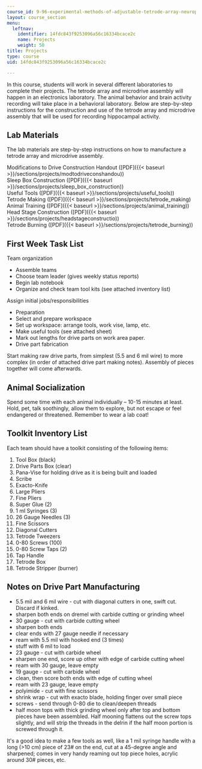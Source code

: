 ```yaml
---
course_id: 9-96-experimental-methods-of-adjustable-tetrode-array-neurophysiology-january-iap-2001
layout: course_section
menu:
  leftnav:
    identifier: 14fdc843f9253096a56c16334bcace2c
    name: Projects
    weight: 50
title: Projects
type: course
uid: 14fdc843f9253096a56c16334bcace2c

---
```


In this course, students will work in several different laboratories to complete their projects. The tetrode array and microdrive assembly will happen in an electronics laboratory. The animal behavior and brain activity recording will take place in a behavioral laboratory. Below are step-by-step instructions for the construction and use of the tetrode array and microdrive assembly that will be used for recording hippocampal activity.

Lab Materials
-------------

The lab materials are step-by-step instructions on how to manufacture a tetrode array and microdrive assembly.

Modifications to Drive Construction Handout ([PDF]({{< baseurl >}}/sections/projects/modtodriveconshandou))  
Sleep Box Construction ([PDF]({{< baseurl >}}/sections/projects/sleep_box_construction))  
Useful Tools ([PDF]({{< baseurl >}}/sections/projects/useful_tools))  
Tetrode Making ([PDF)]({{< baseurl >}}/sections/projects/tetrode_making)  
Animal Training ([PDF]({{< baseurl >}}/sections/projects/animal_training))  
Head Stage Construction ([PDF]({{< baseurl >}}/sections/projects/headstageconstructio))  
Tetrode Burning ([PDF]({{< baseurl >}}/sections/projects/tetrode_burning))

First Week Task List
--------------------

Team organization

*   Assemble teams
*   Choose team leader (gives weekly status reports)
*   Begin lab notebook
*   Organize and check team tool kits (see attached inventory list)

Assign initial jobs/responsibilities

*   Preparation
*   Select and prepare workspace
*   Set up workspace: arrange tools, work vise, lamp, etc.
*   Make useful tools (see attached sheet)
*   Mark out lengths for drive parts on work area paper.
*   Drive part fabrication

Start making raw drive parts, from simplest (5.5 and 6 mil wire) to more complex (in order of attached drive part making notes). Assembly of pieces together will come afterwards.

Animal Socialization
--------------------

Spend some time with each animal individually – 10-15 minutes at least. Hold, pet, talk soothingly, allow them to explore, but not escape or feel endangered or threatened. Remember to wear a lab coat!

Toolkit Inventory List
----------------------

Each team should have a toolkit consisting of the following items:

1.  Tool Box (black)
2.  Drive Parts Box (clear)
3.  Pana-Vise for holding drive as it is being built and loaded
4.  Scribe
5.  Exacto-Knife
6.  Large Pliers
7.  Fine Pliers
8.  Super Glue (2)
9.  1 ml Syringes (3)
10.  26 Gauge Needles (3)
11.  Fine Scissors
12.  Diagonal Cutters
13.  Tetrode Tweezers
14.  0-80 Screws (100)
15.  0-80 Screw Taps (2)
16.  Tap Handle
17.  Tetrode Box
18.  Tetrode Stripper (burner)

Notes on Drive Part Manufacturing
---------------------------------

*   5.5 mil and 6 mil wire - cut with diagonal cutters in one, swift cut. Discard if kinked.
*   sharpen both ends on dremel with carbide cutting or grinding wheel
*   30 gauge - cut with carbide cutting wheel
*   sharpen both ends
*   clear ends with 27 gauge needle if necessary
*   ream with 5.5 mil with hooked end (3 times)
*   stuff with 6 mil to load
*   23 gauge - cut with carbide wheel
*   sharpen one end, score up other with edge of carbide cutting wheel
*   ream with 30 gauge, leave empty
*   19 gauge - cut with carbide wheel
*   clean, then score both ends with edge of cutting wheel
*   ream with 23 gauge, leave empty
*   polyimide - cut with fine scissors
*   shrink wrap - cut with exacto blade, holding finger over small piece
*   screws - send through 0-80 die to clean/deepen threads
*   half moon tops with thick grinding wheel only after top and bottom pieces have been assembled. Half mooning flattens out the screw tops slightly, and will strip the threads in the delrin if the half moon portion is screwed through it.

It's a good idea to make a few tools as well, like a 1 mil syringe handle with a long (>10 cm) piece of 23# on the end, cut at a 45-degree angle and sharpened; comes in very handy reaming out top piece holes, acrylic around 30# pieces, etc.